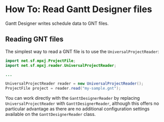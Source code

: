 # How To: Read Gantt Designer files
Gantt Designer writes schedule data to GNT files.

## Reading GNT files
The simplest way to read a GNT file is to use the `UniversalProjectReader`:

```java
import net.sf.mpxj.ProjectFile;
import net.sf.mpxj.reader.UniversalProjectReader;

...

UniversalProjectReader reader = new UniversalProjectReader();
ProjectFile project = reader.read("my-sample.gnt");
```

You can work directly with the `GanttDesignerReader` by replacing
`UniversalProjectReader` with `GanttDesignerReader`, although this offers no
particular advantage as there are no additional configuration settings available
on the `GanttDesignerReader` class.
